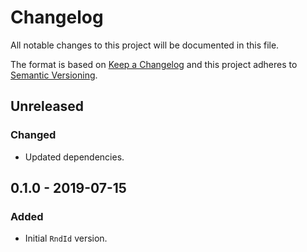 <!-- markdownlint-disable MD022 MD024 MD032 -->
# Changelog
All notable changes to this project will be documented in this file.

The format is based on [Keep a Changelog](http://keepachangelog.com/en/1.0.0/)
and this project adheres to [Semantic Versioning](http://semver.org/spec/v2.0.0.html).

## Unreleased
### Changed
- Updated dependencies.

## 0.1.0 - 2019-07-15
### Added
- Initial `RndId` version.
